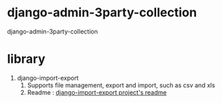 # django-admin-3party-collection
django-admin-3party-collection

# library
1. django-import-export
   1. Supports file management, export and import, such as csv and xls
   2. Readme : [django-import-export project's readme](https://github.com/bluebamus/django-admin-3party-collection/blob/main/django-import-export/README.md)